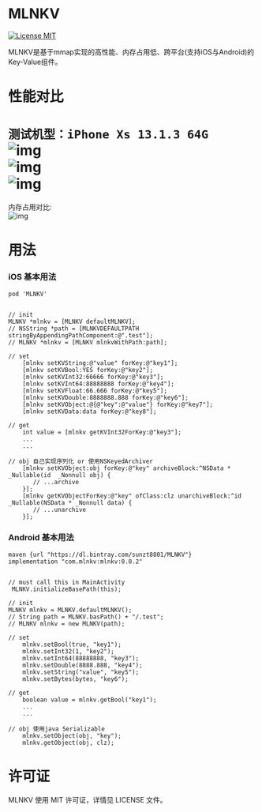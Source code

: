 MLNKV
=======
[![License MIT](https://img.shields.io/badge/license-MIT-green.svg?style=flat)](https://github.com/momotech/MLNKV/blob/master/LICENSE)

MLNKV是基于mmap实现的高性能、内存占用低、跨平台(支持iOS与Android)的Key-Value组件。
<br>

# 性能对比
`测试机型：iPhone Xs 13.1.3 64G`<br>
![img](https://github.com/momotech/MLNKV/blob/master/img/setString.png)<br>
![img](https://github.com/momotech/MLNKV/blob/master/img/setInt.png)<br>
![img](https://github.com/momotech/MLNKV/blob/master/img/getString.png)<br>
=====
内存占用对比:<br>
![img](https://github.com/momotech/MLNKV/blob/master/img/memory.png)


# 用法
### iOS 基本用法<br>
`pod 'MLNKV'`
```

// init
MLNKV *mlnkv = [MLNKV defaultMLNKV];
// NSString *path = [MLNKVDEFAULTPATH stringByAppendingPathComponent:@".test"];
// MLNKV *mlnkv = [MLNKV mlnkvWithPath:path];

// set
    [mlnkv setKVString:@"value" forKey:@"key1"];
    [mlnkv setKVBool:YES forKey:@"key2"];
    [mlnkv setKVInt32:66666 forKey:@"key3"];
    [mlnkv setKVInt64:88888888 forKey:@"key4"];
    [mlnkv setKVFloat:66.666 forKey:@"key5"];
    [mlnkv setKVDouble:8888888.888 forKey:@"key6"];
    [mlnkv setKVObject:@{@"key":@"value"} forKey:@"key7"];
    [mlnkv setKVData:data forKey:@"key8"];
    
// get
    int value = [mlnkv getKVInt32ForKey:@"key3"];
    ...
    ...
    
// obj 自己实现序列化 or 使用NSKeyedArchiver
    [mlnkv setKVObject:obj forKey:@"key" archiveBlock:^NSData * _Nullable(id  _Nonnull obj) {
       // ...archive
    }];
    [mlnkv getKVObjectForKey:@"key" ofClass:clz unarchiveBlock:^id _Nullable(NSData * _Nonnull data) {
       // ...unarchive
    }];

```
### Android 基本用法<br>
`maven {url "https://dl.bintray.com/sunzt8801/MLNKV"}`<br>
` implementation "com.mlnkv:mlnkv:0.0.2" `
```

// must call this in MainActivity
 MLNKV.initializeBasePath(this);

// init
MLNKV mlnkv = MLNKV.defaultMLNKV();
// String path = MLNKV.basPath() + "/.test";
// MLNKV mlnkv = new MLNKV(path);

// set 
    mlnkv.setBool(true, "key1");
    mlnkv.setInt32(1, "key2");
    mlnkv.setInt64(88888888, "key3");
    mlnkv.setDouble(8888.888, "key4");
    mlnkv.setString("value", "key5");
    mlnkv.setBytes(bytes, "key6");

// get 
    boolean value = mlnkv.getBool("key1");
    ...
    ...

// obj 使用java Serializable
    mlnkv.setObject(obj, "key");
    mlnkv.getObject(obj, clz);

```

# 许可证
MLNKV 使用 MIT 许可证，详情见 LICENSE 文件。






